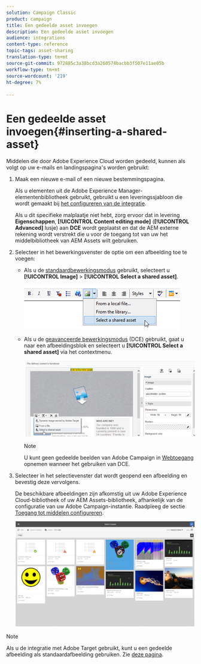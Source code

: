 ```yaml
---
solution: Campaign Classic
product: campaign
title: Een gedeelde asset invoegen
description: Een gedeelde asset invoegen
audience: integrations
content-type: reference
topic-tags: asset-sharing
translation-type: tm+mt
source-git-commit: 972885c3a38bcd3a260574bacbb3f507e11ae05b
workflow-type: tm+mt
source-wordcount: '219'
ht-degree: 7%

---
```



# Een gedeelde asset invoegen{#inserting-a-shared-asset}

Middelen die door Adobe Experience Cloud worden gedeeld, kunnen als volgt op uw e-mails en landingspagina&#39;s worden gebruikt:

1. Maak een nieuwe e-mail of een nieuwe bestemmingspagina.

   Als u elementen uit de Adobe Experience Manager-elementenbibliotheek gebruikt, gebruikt u een leveringssjabloon die wordt gemaakt bij [het configureren van de integratie](../../integrations/using/configuring-access-to-assets.md#integrating-with-aem-assets).

   Als u dit specifieke malplaatje niet hebt, zorg ervoor dat in levering **Eigenschappen**, **[!UICONTROL Content editing mode]** (**[!UICONTROL Advanced]** lusje) aan **DCE** wordt geplaatst en dat de AEM externe rekening wordt verstrekt die u voor de toegang tot van uw het middelbibliotheek van AEM Assets wilt gebruiken.

1. Selecteer in het bewerkingsvenster de optie om een afbeelding toe te voegen:

   * Als u de [standaardbewerkingsmodus](../../delivery/using/defining-the-email-content.md#adding-images) gebruikt, selecteert u **[!UICONTROL Image]** > **[!UICONTROL Select a shared asset]**.

      ![](assets/dam_insert_image_standard.png)

   * Als u de [geavanceerde bewerkingsmodus](../../web/using/about-campaign-html-editor.md) (DCE) gebruikt, gaat u naar een afbeeldingsblok en selecteert u **[!UICONTROL Select a shared asset]** via het contextmenu.

      ![](assets/dam_insert_image_dce.png)

      >[!NOTE]
      >
      >U kunt geen gedeelde beelden van Adobe Campaign in [Webtoegang ](../../platform/using/adobe-campaign-workspace.md#console-and-web-access) opnemen wanneer het gebruiken van DCE.

1. Selecteer in het selectievenster dat wordt geopend een afbeelding en bevestig deze vervolgens.

   De beschikbare afbeeldingen zijn afkomstig uit uw Adobe Experience Cloud-bibliotheek of uw AEM Assets-bibliotheek, afhankelijk van de configuratie van uw Adobe Campaign-instantie. Raadpleeg de sectie [Toegang tot middelen configureren](../../integrations/using/configuring-access-to-assets.md).

   ![](assets/dam_shared_image_selection.png)

>[!NOTE]
>
>Als u de integratie met Adobe Target gebruikt, kunt u een gedeelde afbeelding als standaardafbeelding gebruiken. Zie [deze pagina](../../integrations/using/integrating-with-adobe-target.md).

